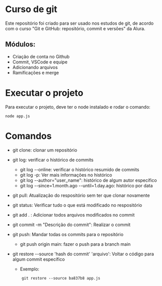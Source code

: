 <h1>Curso de git</h1>

Este repositório foi criado para ser usado nos estudos de git, de acordo com o curso "Git e GitHub: repositório, commit e versões" da Alura. 

<h2>Módulos: </h2>

* Criação de conta no Github
* Commit, VSCode e equipe
* Adicionando arquivos
* Ramificações e merge

<h1>Executar o projeto </h1>

Para executar o projeto, deve ter o node instalado e rodar o comando: 

```
node app.js
```
<h1>Comandos</h1>

* git clone: clonar um repositório

* git log: verificar o histórico de commits
    * git log --online: verificar o histórico resumido de commits
    * git log -p: Ver mais informações no histórico
    * git log --author="user_name": histórico de algum autor específico
    * git log --since=1.month.ago --until=1.day.ago: histórico por data

* git pull: Atualização do respositório sem ter que clonar novamente

* git status: Verificar tudo o que está modificado no respositório

* git add . : Adicionar todos arquivos modificados no commit

* git commit -m "Descrição do commit": Realizar o commit

* git push: Mandar todas os commits para o repositório
    * git push origin main: fazer o push para a branch main

* git restore --source 'hash do commit' 'arquivo': Voltar o código para algum commit específico
    * Exemplo:
    ```
        git restore --source ba837b8 app.js
    ```

